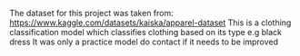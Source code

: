 The dataset for this project was taken from: https://www.kaggle.com/datasets/kaiska/apparel-dataset
This is a clothing classification model which classifies clothing based on its type e.g black dress
It was only a practice model do contact if it needs to be improved
